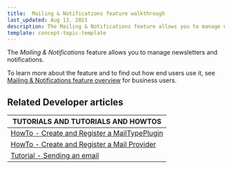 ```yaml
---
title:  Mailing & Notifications feature walkthrough
last_updated: Aug 13, 2021
description: The Mailing & Notifications feature allows you to manage newsletters and notifications
template: concept-topic-template
---
```


The _Mailing & Notifications_ feature allows you to manage newsletters and notifications.


To learn more about the feature and to find out how end users use it, see [Mailing & Notifications feature overview](/docs/scos/user/features/{{page.version}}/mailing-and-notifications-feature-overview.html) for business users.


## Related Developer articles

 | TUTORIALS AND TUTORIALS AND HOWTOS |
|---------|
| [HowTo - Create and Register a MailTypePlugin](/docs/scos/dev/tutorials-and-howtos/howtos/howto-create-and-register-a-mailtypeplugin.html) |
| [HowTo - Create and Register a Mail Provider](/docs/scos/dev/tutorials-and-howtos/howtos/howto-create-and-register-a-mail-provider.html)  |
| [Tutorial - Sending an email](/docs/scos/dev/tutorials-and-howtos/introduction-tutorials/tutorial-sending-an-email.html)  |
